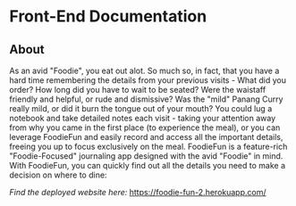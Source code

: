 
# Front-End Documentation
## About
As an avid "Foodie", you eat out alot. So much so, in fact, that you have a hard time remembering the details from your previous visits - What did you order? How long did you have to wait to be seated? Were the waistaff friendly and helpful, or rude and dismissive? Was the "mild" Panang Curry really mild, or did it burn the tongue out of your mouth? You could lug a notebook and take detailed notes each visit - taking your attention away from why you came in the first place (to experience the meal), or you can leverage FoodieFun and easily record and access all the important details, freeing you up to focus exclusively on the meal. FoodieFun is a feature-rich "Foodie-Focused" journaling app designed with the avid "Foodie" in mind. With FoodieFun, you can quickly find out all the details you need to make a decision on where to dine:

*Find the deployed website here:* https://foodie-fun-2.herokuapp.com/

